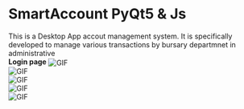 # SmartAccount PyQt5 & Js
This is a Desktop App accout management system. It is specifically developed 
to manage various transactions by bursary departmnet in administrative 
<br>
<b>Login page</b>
<img align="center" alt="GIF" src="https://github.com/suraj-adewale/SmartAccount/blob/main/image/login_acct.PNG"/>
<br>
<img align="center" alt="GIF" src="https://github.com/suraj-adewale/SmartAccount/blob/main/image/dashboard_acct.PNG"/>
<br>
<img align="center" alt="GIF" src="https://github.com/suraj-adewale/SmartAccount/blob/main/image/invoice_new.PNG"/>
<br>
<img align="center" alt="GIF" src="https://github.com/suraj-adewale/SmartAccount/blob/main/image/journal.PNG"/>
<br>
<img align="center" alt="GIF" src="https://github.com/suraj-adewale/SmartAccount/blob/main/image/journalentry.PNG"/>
